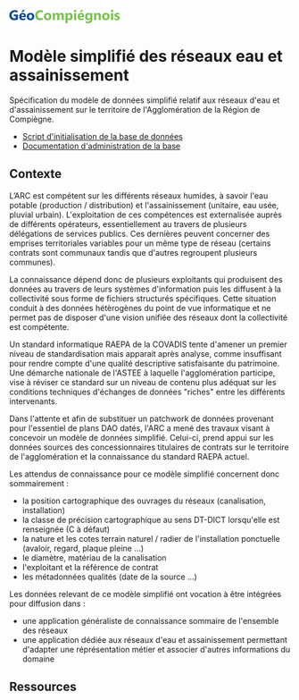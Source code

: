 ![picto](https://github.com/sigagglocompiegne/orga_gest_igeo/blob/master/doc/img/geocompiegnois_2020_reduit_v2.png)


# Modèle simplifié des réseaux eau et assainissement

Spécification du modèle de données simplifié relatif aux réseaux d'eau et d'assainissement sur le territoire de l'Agglomération de la Région de Compiègne.

- [Script d'initialisation de la base de données](bdd/init_bd_resh_light.sql) 
- [Documentation d'administration de la base](bdd/doc_admin_bd_resh_light.md) 

## Contexte

L’ARC est compétent sur les différents réseaux humides, à savoir  l'eau potable (production / distribution) et l'assainissement (unitaire, eau usée, pluvial urbain).
L'exploitation de ces compétences est externalisée auprès de différents opérateurs, essentiellement au travers de plusieurs délégations de services publics. Ces dernières peuvent concerner des emprises territoriales variables pour un même type de réseau (certains contrats sont communaux tandis que d'autres regroupent plusieurs communes).

La connaissance dépend donc de plusieurs exploitants qui produisent des données au travers de leurs systèmes d'information puis les diffusent à la collectivité sous forme de fichiers structurés spécifiques. Cette situation conduit à des données hétèrogènes du point de vue informatique et ne permet pas de disposer d'une vision unifiée des réseaux dont la collectivité est compétente.

Un standard informatique RAEPA de la COVADIS tente d'amener un premier niveau de standardisation mais apparait après analyse, comme insuffisant pour rendre compte d'une qualité descriptive satisfaisante du patrimoine. Une démarche nationale de l'ASTEE à laquelle l'agglomération participe, vise à réviser ce standard sur un niveau de contenu plus adéquat sur les conditions techniques d'échanges de données "riches" entre les différents intervenants.

Dans l'attente et afin de substituer un patchwork de données provenant pour l'essentiel de plans DAO datés, l'ARC a mené des travaux visant à concevoir un modèle de données simplifié. Celui-ci, prend appui sur les données sources des concessionnaires titulaires de contrats sur le territoire de l'agglomération et la connaissance du standard RAEPA actuel.

Les attendus de connaissance pour ce modèle simplifié concernent donc sommairement :
* la position cartographique des ouvrages du réseaux (canalisation, installation)
* la classe de précision cartographique au sens DT-DICT lorsqu'elle est renseignée (C à défaut)
* la nature et les cotes terrain naturel / radier de l'installation ponctuelle (avaloir, regard, plaque pleine ...)
* le diamètre, matériau de la canalisation
* l'exploitant et la référence de contrat
* les métadonnées qualités (date de la source ...)

Les données relevant de ce modèle simplifié ont vocation à être intégrées pour diffusion dans :
* une application généraliste de connaissance sommaire de l'ensemble des réseaux
* une application dédiée aux réseaux d'eau et assainissement permettant d'adapter une réprésentation métier et associer d'autres informations du domaine 

## Ressources

